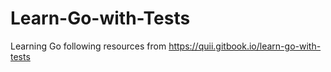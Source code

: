 # Learn-Go-with-Tests
Learning Go following resources from https://quii.gitbook.io/learn-go-with-tests
